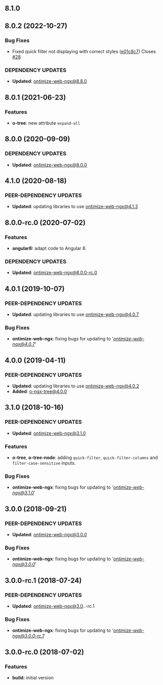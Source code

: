 ## 8.1.0
## 8.0.2 (2022-10-27)
### Bug Fixes
* Fixed quick filter not displaying with correct styles ([e01c8c7](https://github.com/OntimizeWeb/ontimize-web-ngx/commit/e01c8c7)) Closes [#28](https://github.com/OntimizeWeb/ontimize-web-ngx/issues/28)

### DEPENDENCY UPDATES
* **Updated**: ontimize-web-ngx@8.8.0

## 8.0.1 (2021-06-23)
### Features
* **o-tree**: new attribute `expand-all`

## 8.0.0 (2020-09-09)
### DEPENDENCY UPDATES
* **Updated**: ontimize-web-ngx@8.0.0

## 4.1.0 (2020-08-18)
### PEER-DEPENDENCY UPDATES ###
* **Updated**:  updating libraries to use ontimize-web-ngx@4.1.3

## 8.0.0-rc.0 (2020-07-02)
### Features
* **angular8:** adapt code to Angular 8.

### DEPENDENCY UPDATES
* **Updated**: ontimize-web-ngx@8.0.0-rc.0

## 4.0.1 (2019-10-07)
### PEER-DEPENDENCY UPDATES ###
* **Updated**:  updating libraries to use ontimize-web-ngx@4.0.7

### Bug Fixes
* **ontimize-web-ngx**: fixing bugs for updating to '*ontimize-web-ngx@4.0.7*'

## 4.0.0 (2019-04-11)
### PEER-DEPENDENCY UPDATES ###
* **Updated**:  updating libraries to use ontimize-web-ngx@4.0.2
* **Added**: o-ngx-tree@4.0.0

## 3.1.0 (2018-10-16)
### PEER-DEPENDENCY UPDATES ###
* **Updated**:  ontimize-web-ngx@3.1.0

### Features
* **o-tree**, **o-tree-node**: adding `quick-filter`, `quick-filter-columns` and `filter-case-sensitive` inputs.

### Bug Fixes
* **ontimize-web-ngx**: fixing bugs for updating to '*ontimize-web-ngx@3.1.0*'

## 3.0.0 (2018-09-21)
### PEER-DEPENDENCY UPDATES ###
* **Updated**:  ontimize-web-ngx@3.0.0

### Bug Fixes
* **ontimize-web-ngx**: fixing bugs for updating to '*ontimize-web-ngx@3.0.0*'

## 3.0.0-rc.1 (2018-07-24)
### PEER-DEPENDENCY UPDATES ###
* **Updated**:  ontimize-web-ngx@3.0..-rc.1

### Bug Fixes
* **ontimize-web-ngx**: fixing bugs for updating to '*ontimize-web-ngx@3.0.0-rc.1*'

## 3.0.0-rc.0 (2018-07-02)
### Features

* **build:** initial version
